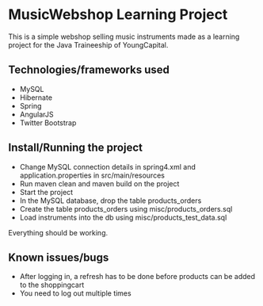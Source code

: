 # MusicWebshop Learning Project

This is a simple webshop selling music instruments made as a learning project for the Java Traineeship of YoungCapital.

## Technologies/frameworks used
- MySQL
- Hibernate
- Spring
- AngularJS
- Twitter Bootstrap

## Install/Running the project
- Change MySQL connection details in spring4.xml and application.properties in src/main/resources
- Run maven clean and maven build on the project
- Start the project
- In the MySQL database, drop the table products_orders
- Create the table products_orders using misc/products_orders.sql
- Load instruments into the db using misc/products_test_data.sql

Everything should be working.

## Known issues/bugs
- After logging in, a refresh has to be done before products can be added to the shoppingcart
- You need to log out multiple times
